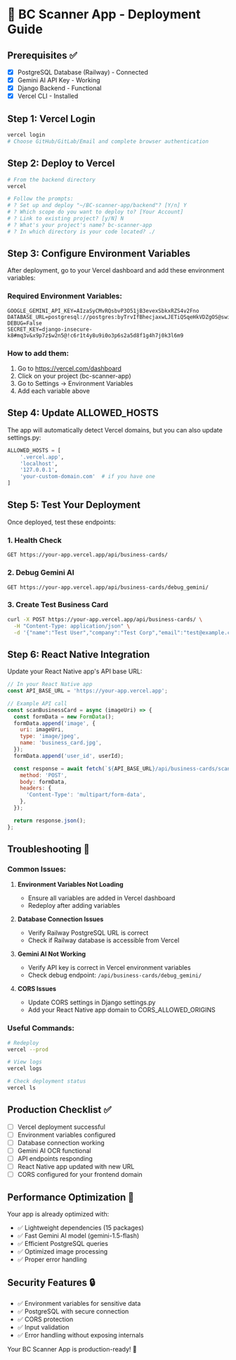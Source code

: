# 🚀 BC Scanner App - Deployment Guide

## Prerequisites ✅
- [x] PostgreSQL Database (Railway) - Connected
- [x] Gemini AI API Key - Working
- [x] Django Backend - Functional
- [x] Vercel CLI - Installed

## Step 1: Vercel Login
```bash
vercel login
# Choose GitHub/GitLab/Email and complete browser authentication
```

## Step 2: Deploy to Vercel
```bash
# From the backend directory
vercel

# Follow the prompts:
# ? Set up and deploy "~/BC-scanner-app/backend"? [Y/n] Y
# ? Which scope do you want to deploy to? [Your Account]
# ? Link to existing project? [y/N] N
# ? What's your project's name? bc-scanner-app
# ? In which directory is your code located? ./
```

## Step 3: Configure Environment Variables

After deployment, go to your Vercel dashboard and add these environment variables:

### Required Environment Variables:
```
GOOGLE_GEMINI_API_KEY=AIzaSyCMvRQsbvP3O51jB3evexSbkxRZS4v2Fno
DATABASE_URL=postgresql://postgres:byTrvIfBhecjaxwLJETiQSqeHkVDZgOS@switchback.proxy.rlwy.net:55041/railway
DEBUG=False
SECRET_KEY=django-insecure-k8#mq3v&x9p7z$w2n5@!c6r1t4y8u9i0o3p6s2a5d8f1g4h7j0k3l6m9
```

### How to add them:
1. Go to https://vercel.com/dashboard
2. Click on your project (bc-scanner-app)
3. Go to Settings → Environment Variables
4. Add each variable above

## Step 4: Update ALLOWED_HOSTS

The app will automatically detect Vercel domains, but you can also update settings.py:

```python
ALLOWED_HOSTS = [
    '.vercel.app',
    'localhost',
    '127.0.0.1',
    'your-custom-domain.com'  # if you have one
]
```

## Step 5: Test Your Deployment

Once deployed, test these endpoints:

### 1. Health Check
```
GET https://your-app.vercel.app/api/business-cards/
```

### 2. Debug Gemini AI
```
GET https://your-app.vercel.app/api/business-cards/debug_gemini/
```

### 3. Create Test Business Card
```bash
curl -X POST https://your-app.vercel.app/api/business-cards/ \
  -H "Content-Type: application/json" \
  -d '{"name":"Test User","company":"Test Corp","email":"test@example.com"}'
```

## Step 6: React Native Integration

Update your React Native app's API base URL:

```javascript
// In your React Native app
const API_BASE_URL = 'https://your-app.vercel.app';

// Example API call
const scanBusinessCard = async (imageUri) => {
  const formData = new FormData();
  formData.append('image', {
    uri: imageUri,
    type: 'image/jpeg',
    name: 'business_card.jpg',
  });
  formData.append('user_id', userId);

  const response = await fetch(`${API_BASE_URL}/api/business-cards/scan_card/`, {
    method: 'POST',
    body: formData,
    headers: {
      'Content-Type': 'multipart/form-data',
    },
  });

  return response.json();
};
```

## Troubleshooting 🔧

### Common Issues:

1. **Environment Variables Not Loading**
   - Ensure all variables are added in Vercel dashboard
   - Redeploy after adding variables

2. **Database Connection Issues**
   - Verify Railway PostgreSQL URL is correct
   - Check if Railway database is accessible from Vercel

3. **Gemini AI Not Working**
   - Verify API key is correct in Vercel environment variables
   - Check debug endpoint: `/api/business-cards/debug_gemini/`

4. **CORS Issues**
   - Update CORS settings in Django settings.py
   - Add your React Native app domain to CORS_ALLOWED_ORIGINS

### Useful Commands:

```bash
# Redeploy
vercel --prod

# View logs
vercel logs

# Check deployment status
vercel ls
```

## Production Checklist ✅

- [ ] Vercel deployment successful
- [ ] Environment variables configured
- [ ] Database connection working
- [ ] Gemini AI OCR functional
- [ ] API endpoints responding
- [ ] React Native app updated with new URL
- [ ] CORS configured for your frontend domain

## Performance Optimization 🚀

Your app is already optimized with:
- ✅ Lightweight dependencies (15 packages)
- ✅ Fast Gemini AI model (gemini-1.5-flash)
- ✅ Efficient PostgreSQL queries
- ✅ Optimized image processing
- ✅ Proper error handling

## Security Features 🔒

- ✅ Environment variables for sensitive data
- ✅ PostgreSQL with secure connection
- ✅ CORS protection
- ✅ Input validation
- ✅ Error handling without exposing internals

Your BC Scanner App is production-ready! 🎉 